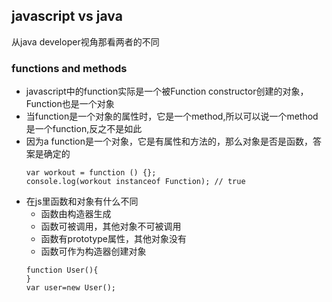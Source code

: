 ## javascript vs java
从java developer视角那看两者的不同
### functions and methods
- javascript中的function实际是一个被Function constructor创建的对象，Function也是一个对象
- 当function是一个对象的属性时，它是一个method,所以可以说一个method是一个function,反之不是如此
- 因为a function是一个对象，它是有属性和方法的，那么对象是否是函数，答案是确定的
    ```
    var workout = function () {};
    console.log(workout instanceof Function); // true
    ```
- 在js里函数和对象有什么不同
    - 函数由构造器生成
    - 函数可被调用，其他对象不可被调用
    - 函数有prototype属性，其他对象没有
    - 函数可作为构造器创建对象
    ```
    function User(){
    }
    var user=new User();
    ```

